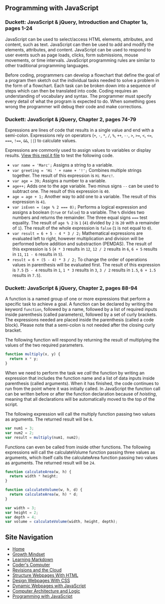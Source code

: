## Programming with JavaScript

### Duckett: JavaScript & jQuery, Introduction and Chapter 1a, pages 1-24
JavaScript can be used to select/access HTML elements, attributes, and content, such as text. JavaScript can then be used to add and modify the elements, attributes, and content. JavaScript can be used to respond to user events such as page loads, clicks, form submissions, mouse movements, or time intervals. JavaScript programming rules are similar to other traditional programming languages. 

Before coding, programmers can develop a flowchart that define the goal of a program then sketch out the individual tasks needed to solve a problem in the form of a flowchart. Each task can be broken down into a sequence of steps which can then be translated into code. Coding requires an understanding of vocabulary and syntax. The programmer must specify every detail of what the program is expected to do. When something goes wrong the programmer will debug their code and make corrections.

### Duckett: JavaScript & jQuery, Chapter 2, pages 74-79
Expressions are lines of code that results in a single value and end with a semi-colon. Expressions rely on operators (`+`, `-`, `*`, `/`, `%`, `++`, `--`, `>`, `>=`, `<`, `<=`, `===`, `!==`, `&&`, `||`) to calculate values. 

Expressions are commonly used to assign values to variables or display results. [View this repl.it file](https://repl.it/@mlhauschildt/Programming-with-JavaScript-Duckett-book) to test the following code. 
- `var name = 'Marc';` Assigns a string to a variable.
- `var greeting = 'Hi ' + name + '!';` Combines multiple strings together. The result of this expression is `Hi Marc!`.
- `var age = 39;` Assigns a number to a variable.
- `age++;` Adds one to the age variable. Two minus signs `--` can be used to subtract one. The result of this expression is `40`.
- `age = age + 1;` Another way to add one to a variable. The result of this expression is `41`.
- `var isEven = (age % 2 === 0);` Performs a logical expression and assigns a boolean (`true` or `false`) to a variable. The `%` divides two numbers and returns the remainder. The three equal signs `===` test equality. The result of `age % 2` is `1` (`41` divided by `2` is `20` with a remainder of `1`). The result of the whole expression is `false` (`1` is not equal to `0`).
- `var result = 6 + 5 - 4 * 3 / 2;` Mathematical expressions are evaluated left to right, however multiplication and division will be performed before addition and substraction (PEMDAS). The result of this expression is `5` (`4 * 3` results in `12`, `12 / 2` results in `6`, `6 + 5` results in `11`, `11 - 6` results in `5`).
- `result = 6 + (5 - 4) * 3 / 2;` To change the order of operations values in parenthesis will be evaluated first. The result of this expression is `7.5` (`5 - 4` results in `1`, `1 * 3` results in `3`, `3 / 2` results in `1.5`, `6 + 1.5` results in `7.5`).

### Duckett: JavaScript & jQuery, Chapter 2, pages 88-94
A function is a named group of one or more expressions that perform a specific task to achieve a goal. A function can be declared by writing the keyword `function`, followed by a name, followed by a list of required inputs inside parenthesis (called parameters), followed by a set of curly brackets. The expressions needed are placed inside the parenthesis (called a code block). Please note that a semi-colon is not needed after the closing curly bracket. 

The following function will respond by returning the result of multiplying the values of the two required parameters.
```JavaScript
function multiply(x, y) {
  return x * y;
}
```
When we need to perform the task we _call_ the function by writing an expression that includes the function name and a list of data inputs inside parenthesis (called arguments). When it has finished, the code continues to run from the point where it was initially called. In JavaScript the function call can be written before or after the function declaration because of _hoisting_, meaning that all declarations will be automatically moved to the top of the script.

The following expression will call the multiply function passing two values as arguments. The returned result will be `6`.
```JavaScript
var num1 = 3;
var num2 = 2;
var result = multiply(num1, num2);
```

Functions can even be called from inside other functions. The following expressions will call the calculateVolume function passing three values as arguments, which itself calls the calculateArea function passing two values as arguments. The returned result will be `24`.
```JavaScript
function calculateArea(w, h) {
  return width * height;
}

function calculateVolume(w, h, d) {
  return calculateArea(w, h) * d;
}

var width = 3;
var height = 2;
var depth = 4;
var volume = calculateVolume(width, height, depth);
```


## Site Navigation
- [Home](README.md)
- [Growth Mindset](GROWTH_MINDSET.md)
- [Learning Markdown](LEARNING_MARKDOWN.md)
- [Coder's Computer](CODERS_COMPUTER.md)
- [Revisions and the Cloud](REVISIONS_AND_THE_CLOUD.md)
- [Structure Webpages With HTML](STRUCTURE_WEBPAGES_WITH_HTML.md)
- [Design Webpages With CSS](DESIGN_WEBPAGES_WITH_CSS.md)
- [Dynamic Webpages with JavaScript](DYNAMIC_WEBPAGES_WITH_JAVASCRIPT.md)
- [Computer Architecture and Logic](COMPUTER_ARCHITECTURE_AND_LOGIC.md)
- [Programming with JavaScript](PROGRAMMING_WITH_JAVASCRIPT.md)